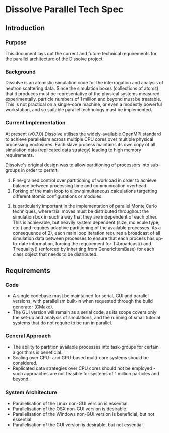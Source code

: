 # Dissolve Parallel Tech Spec

## Introduction

### Purpose
This document lays out the current and future technical requirements for the parallel architecture of the Dissolve project.

### Background

Dissolve is an atomistic simulation code for the interrogation and analysis of neutron scattering data. Since the simulation boxes (collections of atoms) that it produces must be representative of the physical systems measured experimentally, particle numbers of 1 million and beyond must be treatable. This is not practical on a single-core machine, or even a modestly powerful workstation, and so suitable parallel technology must be implemented.

### Current Implementation

At present (v0.7.0) Dissolve utilises the widely-available OpenMPI standard to achieve parallelism across multiple CPU cores over multiple physical processing enclosures. Each slave process maintains its own copy of all simulation data (replicated data strategy) leading to high memory requirements.

Dissolve's original design was to allow partitioning of processors into sub-groups in order to permit:

1. Fine-grained control over partitioning of workload in order to achieve balance between processing time and communication overhead.
2. Forking of the main loop to allow simultaneous calculations targetting different atomic configurations or modules

1) is particularly important in the implementation of parallel Monte Carlo techniques, where trial moves must be distributed throughout the simulation box in such a way that they are independent of each other. This is achievable, but heavily system dependent (size, molecule type, etc.) and requires adaptive partitioning of the available processes. As a consequence of 2), each main loop iteration requires a broadcast of all simulation data between processes to ensure that each process has up-to-date information, forcing the requirement for T::broadcast() and T::equality() (enforced by inheriting from GenericItemBase) for each class object that needs to be distributed.

## Requirements

### Code

- A single codebase must be maintained for serial, GUI and parallel versions, with parallelism built-in when requested through the build generator (CMake).
- The GUI version will remain as a serial code, as its scope covers only the set-up and analysis of simulations, and the running of small tutorial systems that do not require to be run in parallel.

### General Approach

- The ability to partition available processes into task-groups for certain algorithms is beneficial.
- Scaling over CPU- and GPU-based multi-core systems should be considered.
- Replicated data strategies over CPU cores should not be employed - such approaches are not feasible for systems of 1 million particles and beyond.

### System Architecture

- Parallelisation of the Linux non-GUI version is essential. 
- Parallelisation of the OSX non-GUI version is desirable.
- Parallelisation of the Windows non-GUI version is beneficial, but not essential. 
- Parallelisation of the GUI version is desirable, but not essential.
